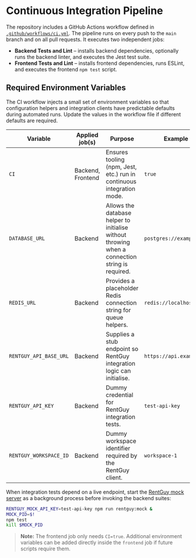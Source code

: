 # Continuous Integration Pipeline

The repository includes a GitHub Actions workflow defined in [`.github/workflows/ci.yml`](../.github/workflows/ci.yml). The pipeline runs on every push to the `main` branch and on all pull requests. It executes two independent jobs:

- **Backend Tests and Lint** – installs backend dependencies, optionally runs the backend linter, and executes the Jest test suite.
- **Frontend Tests and Lint** – installs frontend dependencies, runs ESLint, and executes the frontend `npm test` script.

## Required Environment Variables

The CI workflow injects a small set of environment variables so that configuration helpers and integration clients have predictable defaults during automated runs. Update the values in the workflow file if different defaults are required.

| Variable | Applied job(s) | Purpose | Example value |
| --- | --- | --- | --- |
| `CI` | Backend, Frontend | Ensures tooling (npm, Jest, etc.) run in continuous integration mode. | `true` |
| `DATABASE_URL` | Backend | Allows the database helper to initialise without throwing when a connection string is required. | `postgres://example.com/mrdj` |
| `REDIS_URL` | Backend | Provides a placeholder Redis connection string for queue helpers. | `redis://localhost:6379` |
| `RENTGUY_API_BASE_URL` | Backend | Supplies a stub endpoint so RentGuy integration logic can initialise. | `https://api.example.com` |
| `RENTGUY_API_KEY` | Backend | Dummy credential for RentGuy integration tests. | `test-api-key` |
| `RENTGUY_WORKSPACE_ID` | Backend | Dummy workspace identifier required by the RentGuy client. | `workspace-1` |

When integration tests depend on a live endpoint, start the [RentGuy mock server](RENTGUY-MOCK-SERVER.md) as a background process before invoking the backend suites:

```bash
RENTGUY_MOCK_API_KEY=test-api-key npm run rentguy:mock &
MOCK_PID=$!
npm test
kill $MOCK_PID
```

> **Note:** The frontend job only needs `CI=true`. Additional environment variables can be added directly inside the `frontend` job if future scripts require them.
